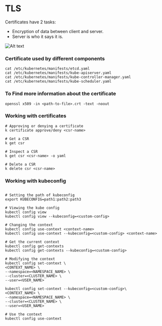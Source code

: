 # TLS

Certificates have 2 tasks: 
* Encryption of data between client and server.
* Server is who it says it is.

![Alt text](images/security.png "Security")

### Certificate used by different components

```shell
cat /etc/kubernetes/manifests/etcd.yaml
cat /etc/kubernetes/manifests/kube-apiserver.yaml
cat /etc/kubernetes/manifests/kube-controller-manager.yaml
cat /etc/kubernetes/manifests/kube-scheduler.yaml
```

### To Find more information about the certificate

```shell
openssl x509 -in <path-to-file>.crt -text -noout
```


### Working with certificates
```shell
# Approving or denying a certificate
k certificate approve/deny <csr-name>

# Get a CSR
k get csr

# Inspect a CSR
k get csr <csr-name> -o yaml

# Delete a CSR
k delete csr <csr-name>
```

### Working with kubeconfig

```shell

# Setting the path of kubeconfig
export KUBECONFIG=path1:path2:path3

# Viewing the kube config
kubectl config view
kubectl config view --kubeconfig=<custom-config>

# Changing the context 
kubectl config use-context <context-name>
kubectl config use-context --kubeconfig=<custom-config> <context-name>

# Get the current context
kubectl config get-contexts
kubectl config get-contexts --kubeconfig=<custom-config> 

# Modifying the context
kubectl config set-context \
<CONTEXT_NAME> \
--namespace=<NAMESPACE_NAME> \
--cluster=<CLUSTER_NAME> \
--user=<USER_NAME>

kubectl config set-context --kubeconfig=<custom-config>\
<CONTEXT_NAME> \
--namespace=<NAMESPACE_NAME> \
--cluster=<CLUSTER_NAME> \
--user=<USER_NAME>

# Use the context
kubectl config use-context

```
